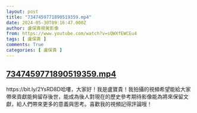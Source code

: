 ```yaml
---
layout: post
title: "7347459771890519359.mp4"
date: 2024-05-30T09:16:47.000Z
author: 盧保貴視覺影像
from: https://www.youtube.com/watch?v=sQWXfEWCEu4
tags: [ 盧保貴 ]
comments: True
categories: [ 盧保貴 ]
---
```

<!--1717060607000-->
[7347459771890519359.mp4](https://www.youtube.com/watch?v=sQWXfEWCEu4)
------

<div>
https://bit.ly/2YsRD8D哈嘍，大家好！我是盧寶貴！我拍攝的視頻希望能給大家帶來貢獻能夠留存後世，能成為後人對現在的歷史參考期待影像能為將來保留文獻，給人們帶來更多的意義與思考。喜歡我的視頻記得評論哦！
</div>
